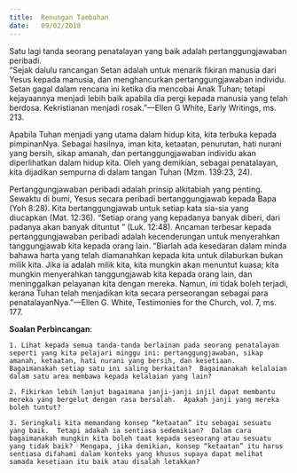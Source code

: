 ```yaml
---
title:  Renungan Tambahan
date:   09/02/2018
---
```


Satu lagi tanda seorang penatalayan yang baik adalah pertanggungjawaban peribadi.  
“Sejak dalulu rancangan Setan adalah untuk menarik fikiran manusia dari Yesus kepada manusia, dan menghancurkan pertanggungjawaban individu. Setan gagal dalam rencana ini ketika dia mencobai Anak Tuhan; tetapi kejayaannya menjadi lebih baik apabila dia pergi kepada manusia yang telah berdosa.  Kekristianan menjadi rosak.”—Ellen G White, Early Writings, ms. 213.

Apabila Tuhan menjadi yang utama dalam hidup kita, kita terbuka kepada pimpinanNya.  Sebagai hasilnya, iman kita, ketaatan, penurutan, hati nurani yang bersih, sikap amanah, dan pertanggungjawaban individu akan diperlihatkan dalam hidup kita.  Oleh yang demikian, sebagai penatalayan, kita dijadikan sempurna di dalam tangan Tuhan (Mzm. 139:23, 24).

Pertanggungjawaban peribadi adalah prinsip alkitabiah yang penting.  Sewaktu di bumi, Yesus secara peribadi bertanggungjawab kepada Bapa (Yoh 8:28).  Kita bertanggungjawab untuk setiap kata sia-sia yang diucapkan (Mat. 12:36).  “Setiap orang yang kepadanya banyak diberi, dari padanya akan banyak dituntut ” (Luk. 12:48).  Ancaman terbesar kepada pertanggungjawaban peribadi adalah kecenderungan untuk menyerahkan tanggungjawab kita kepada orang lain.  “Biarlah ada kesedaran dalam minda bahawa harta yang telah diamanahkan kepada kita untuk dilaburkan bukan milik kita.  Jika ia adalah milik kita, kita mungkin akan menuntut kuasa; kita mungkin menyerahkan tanggungjawab kita kepada orang lain, dan meninggalkan pelayanan kita dengan mereka.  Namun, ini tidak boleh terjadi, kerana Tuhan telah menjadikan kita secara perseorangan  sebagai para  penatalayanNya.”—Ellen G. White, Testimonies for the Church, vol. 7, ms. 177.

**Soalan Perbincangan**:

`1. Lihat kepada semua tanda-tanda berlainan pada seorang penatalayan seperti yang kita pelajari minggu ini: pertanggungjawaban, sikap amanah, ketaatan, hati nurani yang bersih, dan kesetiaan.  Bagaimanakah setiap satu ini saling berkaitan?  Bagaimanakah kelalaian dalam satu area membawa kepada kelalaian yang lain? `

`2. Fikirkan lebih lanjut bagaimana janji-janji injil dapat membantu mereka yang bergelut dengan rasa bersalah.  Apakah janji yang mereka boleh tuntut?`

`3. Seringkali kita memandang konsep “ketaatan” itu sebagai sesuatu yang baik.  Tetapi adakah ia sentiasa sedemikian?  Dalam cara bagaimanakah mungkin kita boleh taat kepada seseorang atau sesuatu yang tidak baik?  Mengapa, jika demikian, konsep “ketaatan” itu harus sentiasa difahami dalam konteks yang khusus supaya dapat melihat samada kesetiaan itu baik atau disalah letakkan?`